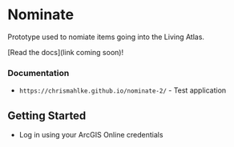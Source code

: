 # Nominate
Prototype used to nomiate items going into the Living Atlas.

[Read the docs](link coming soon)!

### Documentation
* `https://chrismahlke.github.io/nominate-2/` - Test application

## Getting Started
* Log in using your ArcGIS Online credentials